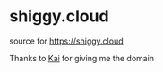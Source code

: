 # shiggy.cloud
source for https://shiggy.cloud


Thanks to [Kai](https://github.com/anotherkai) for giving me the domain
